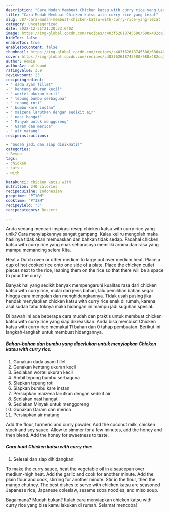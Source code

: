 ```yaml
---
description: "Cara Mudah Membuat Chicken katsu with curry rice yang Lezat"
title: "Cara Mudah Membuat Chicken katsu with curry rice yang Lezat"
slug: 387-cara-mudah-membuat-chicken-katsu-with-curry-rice-yang-lezat
category: Uncategorized
date: 2022-12-31T21:20:23.640Z
image: https://img-global.cpcdn.com/recipes/c403f62618745580/680x482cq70/chicken-katsu-with-curry-rice-foto-resep-utama.jpg
hideToc: false
enableToc: true
enableTocContent: false
thumbnail: https://img-global.cpcdn.com/recipes/c403f62618745580/680x482cq70/chicken-katsu-with-curry-rice-foto-resep-utama.jpg
cover: https://img-global.cpcdn.com/recipes/c403f62618745580/680x482cq70/chicken-katsu-with-curry-rice-foto-resep-utama.jpg
author: Admin
authorAv: notfound
ratingvalue: 3.9
reviewcount: 23
recipeingredient:
- " dada ayam fillet"
- " kentang ukuran kecil"
- " wortel ukuran kecil"
- " tepung bumbu serbaguna"
- " tepung roti"
- " bumbu kare instan"
- " maizena larutkan dengan sedikit air"
- " nasi hangat"
- " Minyak untuk menggoreng"
- " Garam dan merica"
- " air matang"
recipeinstructions:

- "Sudah jadi dan siap dinikmati!"
categories:
- Resep
tags:
- chicken
- katsu
- with

katakunci: chicken katsu with 
nutrition: 240 calories
recipecuisine: Indonesian
preptime: "PT10M"
cooktime: "PT38M"
recipeyield: "3"
recipecategory: Dessert

---
```





Anda sedang mencari inspirasi resep chicken katsu with curry rice yang unik? Cara menyiapkannya sangat gampang. Kalau keliru mengolah maka hasilnya tidak akan memuaskan dan bahkan tidak sedap. Padahal chicken katsu with curry rice yang enak seharusnya memiliki aroma dan rasa yang mampu memancing selera Kita.





Heat a Dutch oven or other medium to large pot over medium heat. Place a cup of hot cooked rice onto one side of a plate. Place the chicken cutlet pieces next to the rice, leaning them on the rice so that there will be a space to pour the curry.

Banyak hal yang sedikit banyak mempengaruhi kualitas rasa dari chicken katsu with curry rice, mulai dari jenis bahan, lalu pemilihan bahan segar hingga cara mengolah dan menghidangkannya. Tidak usah pusing jika hendak menyiapkan chicken katsu with curry rice enak di rumah, karena asal sudah tahu triknya maka hidangan ini mampu jadi suguhan spesial.






Di bawah ini ada beberapa cara mudah dan praktis untuk membuat chicken katsu with curry rice yang siap dikreasikan. Anda bisa membuat Chicken katsu with curry rice memakai 11 bahan dan 0 tahap pembuatan. Berikut ini langkah-langkah untuk membuat hidangannya.

<!--inarticleads1-->

##### Bahan-bahan dan bumbu yang diperlukan untuk menyiapkan Chicken katsu with curry rice:

1. Gunakan  dada ayam fillet
1. Gunakan  kentang ukuran kecil
1. Sediakan  wortel ukuran kecil
1. Ambil  tepung bumbu serbaguna
1. Siapkan  tepung roti
1. Siapkan  bumbu kare instan
1. Persiapkan  maizena larutkan dengan sedikit air
1. Sediakan  nasi hangat
1. Sediakan  Minyak untuk menggoreng
1. Gunakan  Garam dan merica
1. Persiapkan  air matang


Add the flour, turmeric and curry powder. Add the coconut milk, chicken stock and soy sauce. Allow to simmer for a few minutes, add the honey and then blend. Add the honey for sweetness to taste. 

<!--inarticleads2-->

##### Cara buat Chicken katsu with curry rice:


1. Selesai dan siap dihidangkan!

To make the curry sauce, heat the vegetable oil in a saucepan over medium-high heat. Add the garlic and cook for another minute. Add the plain flour and cook, stirring for another minute. Stir in the flour, then the mango chutney. The best dishes to serve with chicken katsu are seasoned Japanese rice, Japanese coleslaw, sesame soba noodles, and miso soup. 

Bagaimana? Mudah bukan? Itulah cara menyiapkan chicken katsu with curry rice yang bisa kamu lakukan di rumah. Selamat mencoba!
